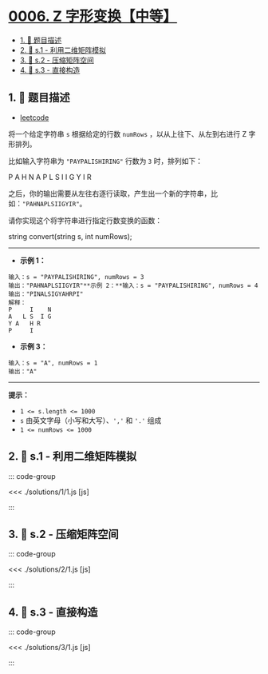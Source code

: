 # [0006. Z 字形变换【中等】](https://github.com/tnotesjs/TNotes.leetcode/tree/main/notes/0006.%20Z%20%E5%AD%97%E5%BD%A2%E5%8F%98%E6%8D%A2%E3%80%90%E4%B8%AD%E7%AD%89%E3%80%91)

<!-- region:toc -->

- [1. 📝 题目描述](#1--题目描述)
- [2. 🎯 s.1 - 利用二维矩阵模拟](#2--s1---利用二维矩阵模拟)
- [3. 🎯 s.2 - 压缩矩阵空间](#3--s2---压缩矩阵空间)
- [4. 🎯 s.3 - 直接构造](#4--s3---直接构造)

<!-- endregion:toc -->

## 1. 📝 题目描述

- [leetcode](https://leetcode.cn/problems/zigzag-conversion/)

将一个给定字符串 `s` 根据给定的行数 `numRows` ，以从上往下、从左到右进行 Z 字形排列。

比如输入字符串为 `"PAYPALISHIRING"` 行数为 `3` 时，排列如下：

P A H N A P L S I I G Y I R

之后，你的输出需要从左往右逐行读取，产生出一个新的字符串，比如：`"PAHNAPLSIIGYIR"`。

请你实现这个将字符串进行指定行数变换的函数：

string convert(string s, int numRows);

---

- **示例 1：**

```
输入：s = "PAYPALISHIRING", numRows = 3
输出："PAHNAPLSIIGYIR"**示例 2：**输入：s = "PAYPALISHIRING", numRows = 4
输出："PINALSIGYAHRPI"
解释：
P     I    N
A   L S  I G
Y A   H R
P     I
```

- **示例 3：**

```
输入：s = "A", numRows = 1
输出："A"
```

---

**提示：**

- `1 <= s.length <= 1000`
- `s` 由英文字母（小写和大写）、`','` 和 `'.'` 组成
- `1 <= numRows <= 1000`

## 2. 🎯 s.1 - 利用二维矩阵模拟

::: code-group

<<< ./solutions/1/1.js [js]

:::

## 3. 🎯 s.2 - 压缩矩阵空间

::: code-group

<<< ./solutions/2/1.js [js]

:::

## 4. 🎯 s.3 - 直接构造

::: code-group

<<< ./solutions/3/1.js [js]

:::
